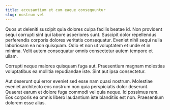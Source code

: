 ```yaml
---
title: accusantium et cum eaque consequuntur
slug: nostrum vel
---
```


Quos ut deleniti suscipit quia dolores culpa facilis beatae id. Non provident sequi corrupti sint qui labore asperiores sunt. Suscipit dolor repellendus perferendis corporis dolores veritatis consequatur. Eveniet nihil sequi nulla laboriosam ea non quisquam. Odio et non ut voluptatem et unde et in minima. Velit autem consequatur omnis consectetur autem tempore et ullam.

Corrupti neque maiores quisquam fuga aut. Praesentium magnam molestias voluptatibus ea mollitia repudiandae iste. Sint aut ipsa consectetur.

Aut deserunt qui error eveniet sed esse nam quasi nostrum. Molestiae eveniet architecto eos nostrum non quia perspiciatis dolor deserunt. Quaerat earum et dolore fuga commodi vel quia neque. Id possimus rem. Eos corporis ea omnis libero laudantium iste blanditiis est non. Praesentium dolorem esse alias.
